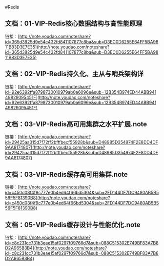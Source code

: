 
#Redis 

## 文档：01-VIP-Redis核心数据结构与高性能原理
链接：[http://note.youdao.com/noteshare?id=365d3825d9e54c432fd841107877c8ba&sub=D3EC0D6255E64FF5BA9811B83D3E7E35](http://note.youdao.com/noteshare?id=365d3825d9e54c432fd841107877c8ba&sub=D3EC0D6255E64FF5BA9811B83D3E7E35)

## 文档：02-VIP-Redis持久化、主从与哨兵架构详
链接：[http://note.youdao.com/noteshare?id=92e6392ffa8798730010979ab0a6096e&sub=12B354B974ED44ABB94149829095451F](http://note.youdao.com/noteshare?id=92e6392ffa8798730010979ab0a6096e&sub=12B354B974ED44ABB94149829095451F)

## 文档：03-VIP-Redis高可用集群之水平扩展.note
链接：[http://note.youdao.com/noteshare?id=29425aa315d7f72ff2bfffbecf55928b&sub=D48985D354974F2E8DD4DF9AA8174807](http://note.youdao.com/noteshare?id=29425aa315d7f72ff2bfffbecf55928b&sub=D48985D354974F2E8DD4DF9AA8174807)

## 文档：03-VIP-Redis缓存高可用集群.note
链接：[http://note.youdao.com/noteshare?id=c450d03f4f9c777e0b4ed64f66bd5304&sub=2FD144DF7DC9480AB5B556F5F81390B8](http://note.youdao.com/noteshare?id=c450d03f4f9c777e0b4ed64f66bd5304&sub=2FD144DF7DC9480AB5B556F5F81390B8)

## 文档：05-VIP-Redis缓存设计与性能优化.note
链接：[http://note.youdao.com/noteshare?id=c8c231cc731b3eae15af0297f09766d7&sub=088C515302E749BF83A7B8D2A965B3B4](http://note.youdao.com/noteshare?id=c8c231cc731b3eae15af0297f09766d7&sub=088C515302E749BF83A7B8D2A965B3B4)



